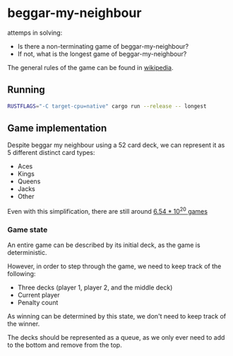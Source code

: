 # beggar-my-neighbour

attemps in solving:
- Is there a non-terminating game of beggar-my-neighbour?
- If not, what is the longest game of beggar-my-neighbour?

The general rules of the game can be found in [wikipedia](https://en.wikipedia.org/wiki/Beggar-my-neighbour).

## Running

```sh
RUSTFLAGS="-C target-cpu=native" cargo run --release -- longest
```

## Game implementation

Despite beggar my neighbour using a 52 card deck, we can represent it as 5 different distinct card types:
- Aces
- Kings
- Queens
- Jacks
- Other

Even with this simplification, there are still around [$6.54 * 10^{20}$ games](https://math.stackexchange.com/questions/2688331/beggar-my-neighbour-possible-games)

### Game state

An entire game can be described by its initial deck, as the game is deterministic.

However, in order to step through the game, we need to keep track of the following:
- Three decks (player 1, player 2, and the middle deck)
- Current player
- Penalty count

As winning can be determined by this state, we don't need to keep track of the winner.

The decks should be represented as a queue, as we only ever need to add to the bottom and remove from the top.
